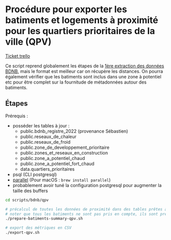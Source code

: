 # Procédure pour exporter les batiments et logements à proximité pour les quartiers prioritaires de la ville (QPV)

[Ticket trello](https://trello.com/c/RY9S6K8Q/1414-extraction-de-donn%C3%A9es-pour-lanru)

Ce script reprend globalement les étapes de la [1ère extraction des données BDNB](../readme.md), mais le format est meilleur car on récupère les distances.
On pourra également vérifier que les batiments sont inclus dans une zone à potentiel etc pour être complet sur la fournitude de métadonnées autour des batiments.


## Étapes

Prérequis :
- posséder les tables à jour :
  - public.bdnb_registre_2022 (provenance Sébastien)
  - public.reseaux_de_chaleur
  - public.reseaux_de_froid
  - public.zone_de_developpement_prioritaire
  - public.zones_et_reseaux_en_construction
  - public.zone_a_potentiel_chaud
  - public.zone_a_potentiel_fort_chaud
  - data.quartiers_prioritaires
- psql (CLI postgresql)
- [parallel](https://www.gnu.org/software/parallel/) (Pour macOS : `brew install parallel`)
- probablement avoir tuné la configuration postgresql pour augmenter la taille des buffers

```sh
cd scripts/bdnb/qpv

# précalcul de toutes les données de proximité dans des tables prêtes à être exploitées
# noter que tous les batiments ne sont pas pris en compte, ils sont préfiltrés selon leur mode de chauffage + proximité aux QPV
./prepare-batiments-summary-qpv.sh

# export des métriques en CSV
./export-qpv.sh
```

